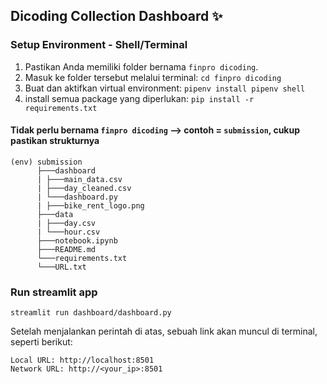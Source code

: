 ## Dicoding Collection Dashboard ✨

### Setup Environment - Shell/Terminal
1. Pastikan Anda memiliki folder bernama `finpro dicoding`.
2. Masuk ke folder tersebut melalui terminal:
`cd finpro dicoding`
3. Buat dan aktifkan virtual environment:
`pipenv install pipenv shell`
4. install semua package yang diperlukan:
`pip install -r requirements.txt`

#### Tidak perlu bernama `finpro dicoding` --> contoh = `submission`, cukup pastikan strukturnya
```
(env) submission
      ├───dashboard
      | ├───main_data.csv
      | ├───day_cleaned.csv
      | └───dashboard.py
      | ├───bike_rent_logo.png
      ├───data
      | ├───day.csv
      | └───hour.csv
      ├───notebook.ipynb
      ├───README.md
      └───requirements.txt
      └───URL.txt
```

### Run streamlit app
```
streamlit run dashboard/dashboard.py
```

Setelah menjalankan perintah di atas, sebuah link akan muncul di terminal, seperti berikut:

   ```
   Local URL: http://localhost:8501
   Network URL: http://<your_ip>:8501
   ```
